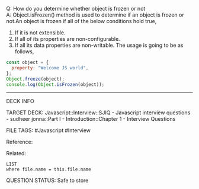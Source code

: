 Q: How do you determine whether object is frozen or not  
A: Object.isFrozen() method is used to determine if an object is frozen or not.An object is frozen if all of the below conditions hold true,
1. If it is not extensible.
2. If all of its properties are non-configurable.
3. If all its data properties are non-writable.
   The usage is going to be as follows,
```javascript
const object = {
  property: "Welcome JS world",
};
Object.freeze(object);
console.log(Object.isFrozen(object));
```
<!--ID: 1693596706302-->

---

DECK INFO

TARGET DECK: Javascript::Interview::SJIQ - Javascript interview questions - sudheer jonna::Part I - Introduction::Chapter 1 - Interview Questions

FILE TAGS: #Javascript #Interview

Reference:

Related:

```dataview
LIST
where file.name = this.file.name
```

QUESTION STATUS: Safe to store